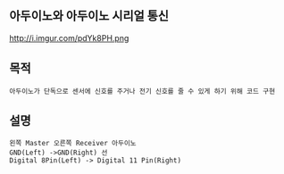 ## 아두이노와 아두이노 시리얼 통신
http://i.imgur.com/pdYk8PH.png
## 목적
```
아두이노가 단독으로 센서에 신호를 주거나 전기 신호를 줄 수 있게 하기 위해 코드 구현
```

## 설명
```
왼쪽 Master 오른쪽 Receiver 아두이노 
GND(Left) ->GND(Right) 선
Digital 8Pin(Left) -> Digital 11 Pin(Right)
```
